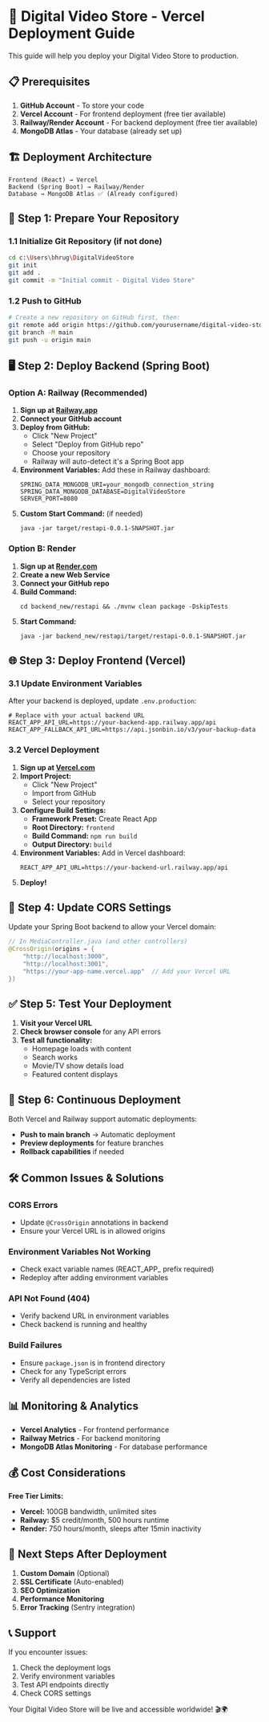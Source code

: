 # 🚀 Digital Video Store - Vercel Deployment Guide

This guide will help you deploy your Digital Video Store to production.

## 📋 Prerequisites

1. **GitHub Account** - To store your code
2. **Vercel Account** - For frontend deployment (free tier available)
3. **Railway/Render Account** - For backend deployment (free tier available)
4. **MongoDB Atlas** - Your database (already set up)

## 🏗️ Deployment Architecture

```
Frontend (React) → Vercel
Backend (Spring Boot) → Railway/Render  
Database → MongoDB Atlas ✅ (Already configured)
```

## 📂 Step 1: Prepare Your Repository

### 1.1 Initialize Git Repository (if not done)
```bash
cd c:\Users\bhrug\DigitalVideoStore
git init
git add .
git commit -m "Initial commit - Digital Video Store"
```

### 1.2 Push to GitHub
```bash
# Create a new repository on GitHub first, then:
git remote add origin https://github.com/yourusername/digital-video-store.git
git branch -M main
git push -u origin main
```

## 🖥️ Step 2: Deploy Backend (Spring Boot)

### Option A: Railway (Recommended)

1. **Sign up at [Railway.app](https://railway.app)**
2. **Connect your GitHub account**
3. **Deploy from GitHub:**
   - Click "New Project"
   - Select "Deploy from GitHub repo"
   - Choose your repository
   - Railway will auto-detect it's a Spring Boot app
4. **Environment Variables:**
   Add these in Railway dashboard:
   ```
   SPRING_DATA_MONGODB_URI=your_mongodb_connection_string
   SPRING_DATA_MONGODB_DATABASE=DigitalVideoStore
   SERVER_PORT=8080
   ```
5. **Custom Start Command:** (if needed)
   ```
   java -jar target/restapi-0.0.1-SNAPSHOT.jar
   ```

### Option B: Render

1. **Sign up at [Render.com](https://render.com)**
2. **Create a new Web Service**
3. **Connect your GitHub repo**
4. **Build Command:**
   ```
   cd backend_new/restapi && ./mvnw clean package -DskipTests
   ```
5. **Start Command:**
   ```
   java -jar backend_new/restapi/target/restapi-0.0.1-SNAPSHOT.jar
   ```

## 🌐 Step 3: Deploy Frontend (Vercel)

### 3.1 Update Environment Variables

After your backend is deployed, update `.env.production`:

```env
# Replace with your actual backend URL
REACT_APP_API_URL=https://your-backend-app.railway.app/api
REACT_APP_FALLBACK_API_URL=https://api.jsonbin.io/v3/your-backup-data
```

### 3.2 Vercel Deployment

1. **Sign up at [Vercel.com](https://vercel.com)**
2. **Import Project:**
   - Click "New Project"
   - Import from GitHub
   - Select your repository
3. **Configure Build Settings:**
   - **Framework Preset:** Create React App
   - **Root Directory:** `frontend`
   - **Build Command:** `npm run build`
   - **Output Directory:** `build`
4. **Environment Variables:**
   Add in Vercel dashboard:
   ```
   REACT_APP_API_URL=https://your-backend-url.railway.app/api
   ```
5. **Deploy!**

## 🔧 Step 4: Update CORS Settings

Update your Spring Boot backend to allow your Vercel domain:

```java
// In MediaController.java (and other controllers)
@CrossOrigin(origins = {
    "http://localhost:3000", 
    "http://localhost:3001",
    "https://your-app-name.vercel.app"  // Add your Vercel URL
})
```

## ✅ Step 5: Test Your Deployment

1. **Visit your Vercel URL**
2. **Check browser console** for any API errors
3. **Test all functionality:**
   - Homepage loads with content
   - Search works
   - Movie/TV show details load
   - Featured content displays

## 🔄 Step 6: Continuous Deployment

Both Vercel and Railway support automatic deployments:
- **Push to main branch** → Automatic deployment
- **Preview deployments** for feature branches
- **Rollback capabilities** if needed

## 🛠️ Common Issues & Solutions

### CORS Errors
- Update `@CrossOrigin` annotations in backend
- Ensure your Vercel URL is in allowed origins

### Environment Variables Not Working
- Check exact variable names (REACT_APP_ prefix required)
- Redeploy after adding environment variables

### API Not Found (404)
- Verify backend URL in environment variables
- Check backend is running and healthy

### Build Failures
- Ensure `package.json` is in frontend directory
- Check for any TypeScript errors
- Verify all dependencies are listed

## 📊 Monitoring & Analytics

- **Vercel Analytics** - For frontend performance
- **Railway Metrics** - For backend monitoring  
- **MongoDB Atlas Monitoring** - For database performance

## 💰 Cost Considerations

**Free Tier Limits:**
- **Vercel:** 100GB bandwidth, unlimited sites
- **Railway:** $5 credit/month, 500 hours runtime
- **Render:** 750 hours/month, sleeps after 15min inactivity

## 🚀 Next Steps After Deployment

1. **Custom Domain** (Optional)
2. **SSL Certificate** (Auto-enabled)
3. **SEO Optimization**
4. **Performance Monitoring**
5. **Error Tracking** (Sentry integration)

## 📞 Support

If you encounter issues:
1. Check the deployment logs
2. Verify environment variables
3. Test API endpoints directly
4. Check CORS settings

Your Digital Video Store will be live and accessible worldwide! 🎬🌍
